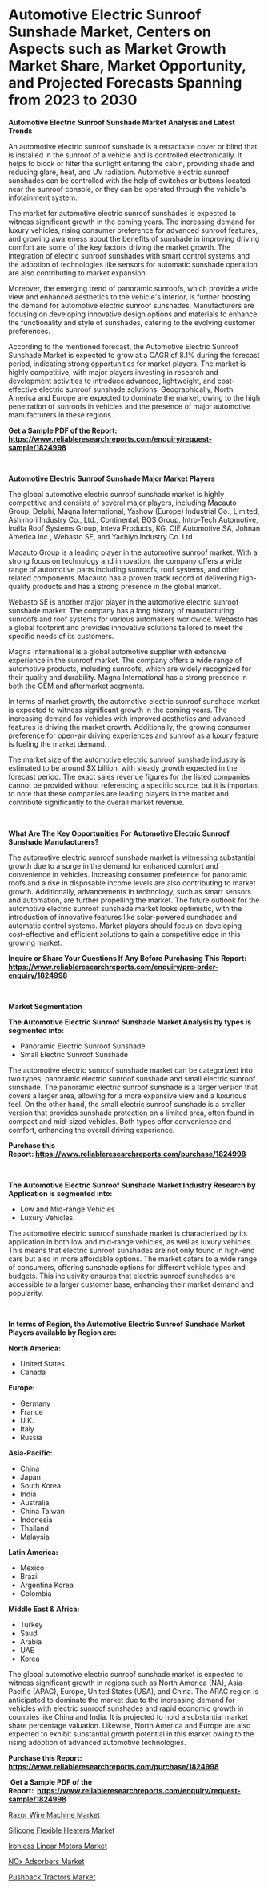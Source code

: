 <p><h1>Automotive Electric Sunroof Sunshade Market, Centers on Aspects such as Market Growth Market Share, Market Opportunity, and Projected Forecasts Spanning from 2023 to 2030</h1></p><p><strong>Automotive Electric Sunroof Sunshade Market Analysis and Latest Trends</strong></p>
<p><p>An automotive electric sunroof sunshade is a retractable cover or blind that is installed in the sunroof of a vehicle and is controlled electronically. It helps to block or filter the sunlight entering the cabin, providing shade and reducing glare, heat, and UV radiation. Automotive electric sunroof sunshades can be controlled with the help of switches or buttons located near the sunroof console, or they can be operated through the vehicle's infotainment system.</p><p>The market for automotive electric sunroof sunshades is expected to witness significant growth in the coming years. The increasing demand for luxury vehicles, rising consumer preference for advanced sunroof features, and growing awareness about the benefits of sunshade in improving driving comfort are some of the key factors driving the market growth. The integration of electric sunroof sunshades with smart control systems and the adoption of technologies like sensors for automatic sunshade operation are also contributing to market expansion.</p><p>Moreover, the emerging trend of panoramic sunroofs, which provide a wide view and enhanced aesthetics to the vehicle's interior, is further boosting the demand for automotive electric sunroof sunshades. Manufacturers are focusing on developing innovative design options and materials to enhance the functionality and style of sunshades, catering to the evolving customer preferences.</p><p>According to the mentioned forecast, the Automotive Electric Sunroof Sunshade Market is expected to grow at a CAGR of 8.1% during the forecast period, indicating strong opportunities for market players. The market is highly competitive, with major players investing in research and development activities to introduce advanced, lightweight, and cost-effective electric sunroof sunshade solutions. Geographically, North America and Europe are expected to dominate the market, owing to the high penetration of sunroofs in vehicles and the presence of major automotive manufacturers in these regions.</p></p>
<p><strong>Get a Sample PDF of the Report:&nbsp; <a href="https://www.reliableresearchreports.com/enquiry/request-sample/1824998">https://www.reliableresearchreports.com/enquiry/request-sample/1824998</a></strong></p>
<p>&nbsp;</p>
<p><strong>Automotive Electric Sunroof Sunshade Major Market Players</strong></p>
<p><p>The global automotive electric sunroof sunshade market is highly competitive and consists of several major players, including Macauto Group, Delphi, Magna International, Yashow (Europe) Industrial Co., Limited, Ashimori Industry Co., Ltd., Continental, BOS Group, Intro-Tech Automotive, Inalfa Roof Systems Group, Inteva Products, KG, CIE Automotive SA, Johnan America Inc., Webasto SE, and Yachiyo Industry Co. Ltd.</p><p>Macauto Group is a leading player in the automotive sunroof market. With a strong focus on technology and innovation, the company offers a wide range of automotive parts including sunroofs, roof systems, and other related components. Macauto has a proven track record of delivering high-quality products and has a strong presence in the global market.</p><p>Webasto SE is another major player in the automotive electric sunroof sunshade market. The company has a long history of manufacturing sunroofs and roof systems for various automakers worldwide. Webasto has a global footprint and provides innovative solutions tailored to meet the specific needs of its customers.</p><p>Magna International is a global automotive supplier with extensive experience in the sunroof market. The company offers a wide range of automotive products, including sunroofs, which are widely recognized for their quality and durability. Magna International has a strong presence in both the OEM and aftermarket segments.</p><p>In terms of market growth, the automotive electric sunroof sunshade market is expected to witness significant growth in the coming years. The increasing demand for vehicles with improved aesthetics and advanced features is driving the market growth. Additionally, the growing consumer preference for open-air driving experiences and sunroof as a luxury feature is fueling the market demand.</p><p>The market size of the automotive electric sunroof sunshade industry is estimated to be around $X billion, with steady growth expected in the forecast period. The exact sales revenue figures for the listed companies cannot be provided without referencing a specific source, but it is important to note that these companies are leading players in the market and contribute significantly to the overall market revenue.</p></p>
<p>&nbsp;</p>
<p><strong>What Are The Key Opportunities For Automotive Electric Sunroof Sunshade Manufacturers?</strong></p>
<p><p>The automotive electric sunroof sunshade market is witnessing substantial growth due to a surge in the demand for enhanced comfort and convenience in vehicles. Increasing consumer preference for panoramic roofs and a rise in disposable income levels are also contributing to market growth. Additionally, advancements in technology, such as smart sensors and automation, are further propelling the market. The future outlook for the automotive electric sunroof sunshade market looks optimistic, with the introduction of innovative features like solar-powered sunshades and automatic control systems. Market players should focus on developing cost-effective and efficient solutions to gain a competitive edge in this growing market.</p></p>
<p><strong>Inquire or Share Your Questions If Any Before Purchasing This Report: <a href="https://www.reliableresearchreports.com/enquiry/pre-order-enquiry/1824998">https://www.reliableresearchreports.com/enquiry/pre-order-enquiry/1824998</a></strong></p>
<p>&nbsp;</p>
<p><strong>Market Segmentation</strong></p>
<p><strong>The Automotive Electric Sunroof Sunshade Market Analysis by types is segmented into:</strong></p>
<p><ul><li>Panoramic Electric Sunroof Sunshade</li><li>Small Electric Sunroof Sunshade</li></ul></p>
<p><p>The automotive electric sunroof sunshade market can be categorized into two types: panoramic electric sunroof sunshade and small electric sunroof sunshade. The panoramic electric sunroof sunshade is a larger version that covers a larger area, allowing for a more expansive view and a luxurious feel. On the other hand, the small electric sunroof sunshade is a smaller version that provides sunshade protection on a limited area, often found in compact and mid-sized vehicles. Both types offer convenience and comfort, enhancing the overall driving experience.</p></p>
<p><strong>Purchase this Report:&nbsp;<a href="https://www.reliableresearchreports.com/purchase/1824998">https://www.reliableresearchreports.com/purchase/1824998</a></strong></p>
<p>&nbsp;</p>
<p><strong>The Automotive Electric Sunroof Sunshade Market Industry Research by Application is segmented into:</strong></p>
<p><ul><li>Low and Mid-range Vehicles</li><li>Luxury Vehicles</li></ul></p>
<p><p>The automotive electric sunroof sunshade market is characterized by its application in both low and mid-range vehicles, as well as luxury vehicles. This means that electric sunroof sunshades are not only found in high-end cars but also in more affordable options. The market caters to a wide range of consumers, offering sunshade options for different vehicle types and budgets. This inclusivity ensures that electric sunroof sunshades are accessible to a larger customer base, enhancing their market demand and popularity.</p></p>
<p>&nbsp;</p>
<p><strong>In terms of Region, the Automotive Electric Sunroof Sunshade Market Players available by Region are:</strong></p>
<p>
    <p> <strong> North America: </strong>
        <ul>
            <li>United States</li>
            <li>Canada</li>
        </ul>
        </p> 
    <p> <strong> Europe: </strong>
        <ul>
            <li>Germany</li>
            <li>France</li>
            <li>U.K.</li>
            <li>Italy</li>
            <li>Russia</li>
        </ul>
        </p> 
    <p> <strong> Asia-Pacific: </strong>
        <ul>
            <li>China</li>
            <li>Japan</li>
            <li>South Korea</li>
            <li>India</li>
            <li>Australia</li>
            <li>China Taiwan</li>
            <li>Indonesia</li>
            <li>Thailand</li>
            <li>Malaysia</li>
        </ul>
        </p> 
    <p> <strong> Latin America: </strong>
        <ul>
            <li>Mexico</li>
            <li>Brazil</li>
            <li>Argentina Korea</li>
            <li>Colombia</li>
        </ul>
        </p> 
    <p> <strong> Middle East & Africa: </strong>
        <ul>
            <li>Turkey</li>
            <li>Saudi</li>
            <li>Arabia</li>
            <li>UAE</li>
            <li>Korea</li>
        </ul>
    </p>
    </p>
<p><p>The global automotive electric sunroof sunshade market is expected to witness significant growth in regions such as North America (NA), Asia-Pacific (APAC), Europe, United States (USA), and China. The APAC region is anticipated to dominate the market due to the increasing demand for vehicles with electric sunroof sunshades and rapid economic growth in countries like China and India. It is projected to hold a substantial market share percentage valuation. Likewise, North America and Europe are also expected to exhibit substantial growth potential in this market owing to the rising adoption of advanced automotive technologies.</p></p>
<p><strong>Purchase this Report: <a href="https://www.reliableresearchreports.com/purchase/1824998">https://www.reliableresearchreports.com/purchase/1824998</a></strong></p>
<p>&nbsp;<strong>Get a Sample PDF of the Report:&nbsp;&nbsp;<a href="https://www.reliableresearchreports.com/enquiry/request-sample/1824998">https://www.reliableresearchreports.com/enquiry/request-sample/1824998</a></strong></p>
<p><strong></strong></p>
<p><p><a href="https://www.linkedin.com/pulse/razor-wire-machine-market-research-report-provides-thorough-industry-2faqe/">Razor Wire Machine Market</a></p><p><a href="https://medium.com/@albanamusaj1924/silicone-flexible-heaters-market-trends-forecast-and-competitive-analysis-to-2030-5011b7b3d23b">Silicone Flexible Heaters Market</a></p><p><a href="https://www.linkedin.com/pulse/ironless-linear-motors-market-challenges-opportunities-growth-taiqe/">Ironless Linear Motors Market</a></p><p><a href="https://www.linkedin.com/pulse/nox-adsorbers-market-size-share-amp-trends-analysis-report-application-fiige/">NOx Adsorbers Market</a></p><p><a href="https://medium.com/@lincolnfeil/pushback-tractors-market-size-reveals-the-best-marketing-channels-in-global-industry-eb3c5e7e3939">Pushback Tractors Market</a></p></p>
